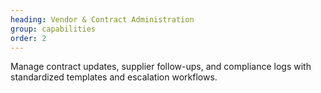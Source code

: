 ```yaml
---
heading: Vendor & Contract Administration
group: capabilities
order: 2
---
```


Manage contract updates, supplier follow-ups, and compliance logs with standardized templates and escalation workflows.
